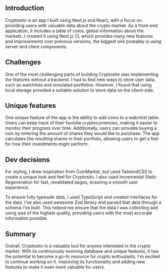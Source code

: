 ## Introduction

Cryptosito is an app I built using Next.js and React, with a focus on providing users with valuable data about the crypto market. As a front-end application, it includes a table of coins, global information about the markets. I created it using Next.js 13, which provides many new features and improvements over previous versions, the biggest one probably is using server and client components.

## Challenges

One of the most challenging parts of building Cryptosito was implementing the features without a backend. I had to find new ways to store user data, such as watchlists and simulated portfolios. However, I found that using local storage provided a suitable solution to store data on the client-side.

## Unique features

One unique feature of the app is the ability to add coins to a watchlist table. Users can keep track of their favorite cryptocurrencies, making it easier to monitor their progress over time. Additionally, users can simulate buying a coin by entering the amount of shares they would like to purchase. The app calculates the resulting shares in their portfolio, allowing users to get a feel for how their investments might perform.

## Dev decisions

For styling, I drew inspiration from CoinMarket, but used TailwindCSS to create a unique look and feel for Cryptosito. I also used Incremental Static Regeneration for fast, revalidated pages, ensuring a smooth user experience.

To ensure fully typesafe data, I used TypeScript and created interfaces for the data. I've also used awesome Zod library and parsed that data through a schema I've built. This helped me ensure that the data I was collecting and using was of the highest quality, providing users with the most accurate information possible.

## Summary

Overall, Cryptosito is a valuable tool for anyone interested in the crypto market. With its continuously evolving database and unique features, it has the potential to become a go-to resource for crypto enthusiasts. I'm excited to continue working on it, improving its functionality and adding new features to make it even more valuable for users.
